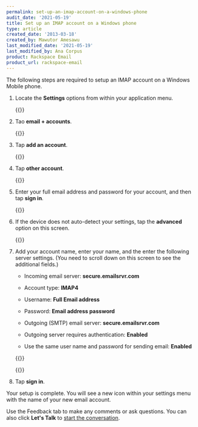 ```yaml
---
permalink: set-up-an-imap-account-on-a-windows-phone
audit_date: '2021-05-19'
title: Set up an IMAP account on a Windows phone
type: article
created_date: '2013-03-18'
created_by: Mawutor Amesawu
last_modified_date: '2021-05-19'
last_modified_by: Ana Corpus
product: Rackspace Email
product_url: rackspace-email
---
```


The following steps are required to setup an IMAP account on a Windows
Mobile phone.

1. Locate the **Settings** options from within your application menu.

    {{<image src="1.jpg" alt="" title="">}}

2. Tao **email + accounts**.

    {{<image src="2.jpg" alt="" title="">}}

3.  Tap **add an account**.

    {{<image src="3.jpg" alt="" title="">}}

4. Tap **other account**.

    {{<image src="4.jpg" alt="" title="">}}

5. Enter your full email address and password for your account, and then tap **sign in**.

    {{<image src="5.jpg" alt="" title="">}}

6. If the device does not auto-detect your settings, tap the **advanced** option on this screen.

    {{<image src="6.jpg" alt="" title="">}}

7. Add your account name, enter your name, and the enter the following server settings. (You need to scroll down on this screen to see the additional fields.)

    -   Incoming email server: **secure.emailsrvr.com**

    -   Account type: **IMAP4**

    -   Username: **Full Email address**

    -   Password: **Email address password**

    -   Outgoing (SMTP) email server: **secure.emailsrvr.com**

    -   Outgoing server requires authentication: **Enabled**

    -   Use the same user name and password for sending email: **Enabled**

    {{<image src="8.jpg" alt="" title="">}}

    {{<image src="9.jpg" alt="" title="">}}

8. Tap **sign in**.

Your setup is complete. You will see a new icon within your settings menu with the name of your new email account.

Use the Feedback tab to make any comments or ask questions. You can also click
**Let's Talk** to [start the conversation](https://www.rackspace.com/).


